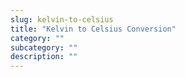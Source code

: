 ```yaml
---
slug: kelvin-to-celsius
title: "Kelvin to Celsius Conversion"
category: ""
subcategory: ""
description: ""
---
```


